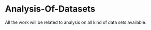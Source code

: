 # Analysis-Of-Datasets
All the work will be related to analysis on all kind of data sets available.
